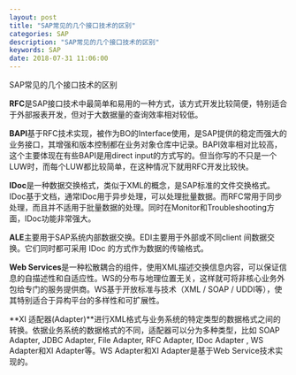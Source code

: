 ```yaml
---
layout: post
title: "SAP常见的几个接口技术的区别"
categories: SAP
description: "SAP常见的几个接口技术的区别"
keywords: SAP
date: 2018-07-31 11:06:00
---
```


SAP常见的几个接口技术的区别

**RFC**是SAP接口技术中最简单和易用的一种方式，该方式开发比较简便，特别适合于外部报表开发，但对于大数据量的查询效率相对较低。

**BAPI**基于RFC技术实现，被作为BO的Interface使用，是SAP提供的稳定而强大的业务接口，其增强和版本控制都在业务对象仓库中记录。BAPI效率相对比较高，这个主要体现在有些BAPI是用direct input的方式写的。但当你写的不只是一个LUW时，而每个LUW都比较简单，在这种情况下就用RFC开发比较快。

**IDoc**是一种数据交换格式，类似于XML的概念，是SAP标准的文件交换格式。IDoc基于文档，通常IDoc用于异步处理，可以处理批量数据。而RFC常用于同步处理，而且并不适用于批量数据的处理。同时在Monitor和Troubleshooting方面，IDoc功能非常强大。

**ALE**主要用于SAP系统内部数据交换。EDI主要用于外部或不同client 间数据交换。它们同时都可采用 IDoc 的方式作为数据的传输格式。
 
**Web Services**是一种松散耦合的组件，使用XML描述交换信息内容，可以保证信息的自描述性和自适应性。WS的分布与地理位置无关，这样就可将非核心业务外包给专门的服务提供商。WS基于开放标准与技术（XML / SOAP / UDDI等），使其特别适合于异构平台的多样性和可扩展性。
 
**XI 适配器(Adapter)**进行XML格式与业务系统的特定类型的数据格式之间的转换。依据业务系统的数据格式的不同，适配器可以分为多种类型，比如 SOAP Adapter, JDBC Adapter, File Adapter, RFC Adapter, IDoc Adapter , WS Adapter和XI Adapter等。WS Adapter和XI Adapter是基于Web Service技术实现的。